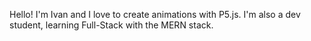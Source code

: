 Hello! I'm Ivan and I love to create animations with P5.js. I'm also a dev student, learning Full-Stack with the MERN stack.
